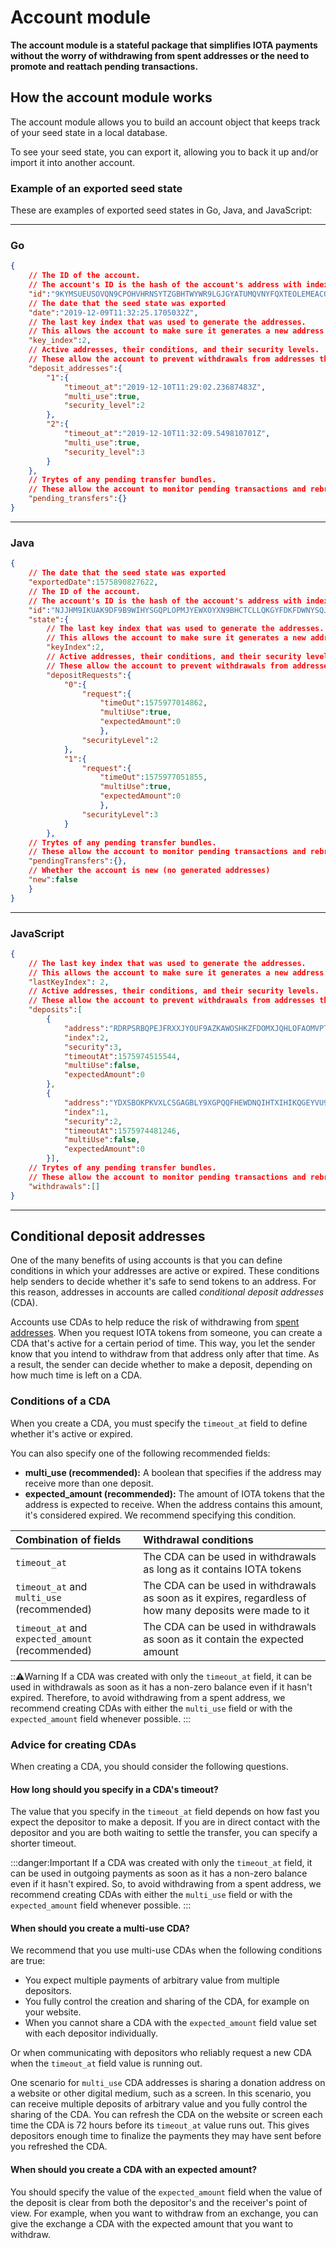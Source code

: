 # Account module

**The account module is a stateful package that simplifies IOTA payments without the worry of withdrawing from spent addresses or the need to promote and reattach pending transactions.**

## How the account module works

The account module allows you to build an account object that keeps track of your seed state in a local database.

To see your seed state, you can export it, allowing you to back it up and/or import it into another account.

### Example of an exported seed state

These are examples of exported seed states in Go, Java, and JavaScript:

--------------------
### Go
```json
{
    // The ID of the account.
    // The account's ID is the hash of the account's address with index 0 and security level 2
    "id":"9KYMSUEUSOVQN9CPOHVHRNSYTZGBHTWYWR9LGJGYATUMQVNYFQXTEOLEMEACONMAR9AELKPVRCMGQ9MMD",
    // The date that the seed state was exported
    "date":"2019-12-09T11:32:25.1705032Z",
    // The last key index that was used to generate the addresses.
    // This allows the account to make sure it generates a new address
    "key_index":2,
    // Active addresses, their conditions, and their security levels.
    // These allow the account to prevent withdrawals from addresses that may still receive deposits
    "deposit_addresses":{
        "1":{
            "timeout_at":"2019-12-10T11:29:02.23687483Z",
            "multi_use":true,
            "security_level":2
        },
        "2":{
            "timeout_at":"2019-12-10T11:32:09.549810701Z",
            "multi_use":true,
            "security_level":3
        }
    },
    // Trytes of any pending transfer bundles.
    // These allow the account to monitor pending transactions and rebroadcast or reattach them if necessary
    "pending_transfers":{}
}
```
---
### Java
```json
{
    // The date that the seed state was exported
    "exportedDate":1575890827622,
    // The ID of the account.
    // The account's ID is the hash of the account's address with index 0 and security level 2
    "id":"NJJHM9IKUAK9DF9B9WIHYSGQPLOPMJYEWXOYXN9BHCTCLLQKGYFDKFDWNYSQJLFFMJCABVDMG9S9DH9FY",
    "state":{
        // The last key index that was used to generate the addresses.
        // This allows the account to make sure it generates a new address
        "keyIndex":2,
        // Active addresses, their conditions, and their security levels.
        // These allow the account to prevent withdrawals from addresses that may still receive deposits
        "depositRequests":{
            "0":{
                "request":{
                    "timeOut":1575977014862,
                    "multiUse":true,
                    "expectedAmount":0
                    },
                "securityLevel":2
            },
            "1":{
                "request":{
                    "timeOut":1575977051855,
                    "multiUse":true,
                    "expectedAmount":0
                    },
                "securityLevel":3
            }
        },
    // Trytes of any pending transfer bundles.
    // These allow the account to monitor pending transactions and rebroadcast or reattach them if necessary
    "pendingTransfers":{},
    // Whether the account is new (no generated addresses)
    "new":false
    }
}
```
---
### JavaScript
```json
{
    // The last key index that was used to generate the addresses.
    // This allows the account to make sure it generates a new address
    "lastKeyIndex": 2,
    // Active addresses, their conditions, and their security levels.
    // These allow the account to prevent withdrawals from addresses that may still receive deposits
    "deposits":[
        {
            "address":"RDRPSRBQPEJFRXXJYOUF9AZKAWOSHKZFDOMXJQHLOFAOMVPTQEKDKDKTKQJQ9QKGQHSJGQQZCHTAVCLUW",
            "index":2,
            "security":3,
            "timeoutAt":1575974515544,
            "multiUse":false,
            "expectedAmount":0
        },
        {
            "address":"YDXSBOKPKVXLCSGAGBLY9XGPQQFHEWDNQIHTXIHIKQGEYVU9RBUPE9GRZMPXNLDRBUZTDOQFF9NIASMYC",
            "index":1,
            "security":2,
            "timeoutAt":1575974481246,
            "multiUse":false,
            "expectedAmount":0
        }],
    // Trytes of any pending transfer bundles.
    // These allow the account to monitor pending transactions and rebroadcast or reattach them if necessary
    "withdrawals":[]
}
```
--------------------

## Conditional deposit addresses

One of the many benefits of using accounts is that you can define conditions in which your addresses are active or expired. These conditions help senders to decide whether it's safe to send tokens to an address. For this reason, addresses in accounts are called _conditional deposit addresses_ (CDA).

Accounts use CDAs to help reduce the risk of withdrawing from [spent addresses](root://getting-started/0.1/clients/addresses.md#spent-addresses). When you request IOTA tokens from someone, you can create a CDA that's active for a certain period of time. This way, you let the sender know that you intend to withdraw from that address only after that time. As a result, the sender can decide whether to make a deposit, depending on how much time is left on a CDA.

### Conditions of a CDA

When you create a CDA, you must specify the `timeout_at` field to define whether it's active or expired.

You can also specify one of the following recommended fields:

- **multi_use (recommended):** A boolean that specifies if the address may receive more than one deposit.
- **expected_amount (recommended):** The amount of IOTA tokens that the address is expected to receive. When the address contains this amount, it's considered expired. We recommend specifying this condition.

|  **Combination of fields** | **Withdrawal conditions**
| :----------| :----------|
|`timeout_at` |The CDA can be used in withdrawals as long as it contains IOTA tokens|
|`timeout_at` and `multi_use` (recommended) |The CDA can be used in withdrawals as soon as it expires, regardless of how many deposits were made to it|
|`timeout_at` and `expected_amount` (recommended) | The CDA can be used in withdrawals as soon as it contain the expected amount|

:::warning:Warning
If a CDA was created with only the `timeout_at` field, it can be used in withdrawals as soon as it has a non-zero balance even if it hasn't expired. Therefore, to avoid withdrawing from a spent address, we recommend creating CDAs with either the `multi_use` field or with the `expected_amount` field whenever possible.
:::

### Advice for creating CDAs

When creating a CDA, you should consider the following questions.

#### How long should you specify in a CDA's timeout?

The value that you specify in the `timeout_at` field depends on how fast you expect the depositor to make a deposit. If you are in direct contact with the depositor and you are both waiting to settle the transfer, you can specify a shorter timeout.

:::danger:Important
If a CDA was created with only the `timeout_at` field, it can be used in outgoing payments as soon as it has a non-zero balance even if it hasn't expired. So, to avoid withdrawing from a spent address, we recommend creating CDAs with either the `multi_use` field or with the `expected_amount` field whenever possible.
:::

#### When should you create a multi-use CDA?

We recommend that you use multi-use CDAs when the following conditions are true:

- You expect multiple payments of arbitrary value from multiple depositors.
- You fully control the creation and sharing of the CDA, for example on your website.
- When you cannot share a CDA with the `expected_amount` field value set with each depositor individually.

Or when communicating with depositors who reliably request a new CDA when the `timeout_at` field value is running out.

One scenario for `multi_use` CDA addresses is sharing a donation address on a website or other digital medium, such as a screen. In this scenario, you can receive multiple deposits of arbitrary value and you fully control the sharing of the CDA. You can refresh the CDA on the website or screen each time the CDA is 72 hours before its `timeout_at` value runs out. This gives depositors enough time to finalize the payments they may have sent before you refreshed the CDA.

#### When should you create a CDA with an expected amount?

You should specify the value of the `expected_amount` field when the value of the deposit is clear from both the depositor's and the receiver's point of view. For example, when you want to withdraw from an exchange, you can give the exchange a CDA with the expected amount that you want to withdraw.